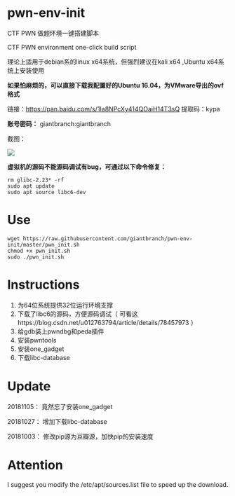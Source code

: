 # pwn-env-init

CTF PWN 做题环境一键搭建脚本

CTF PWN environment one-click build script

理论上适用于debian系的linux x64系统，但强烈建议在kali x64 ,Ubuntu x64系统上安装使用

**如果怕麻烦的，可以直接下载我配置好的Ubuntu 16.04，为VMware导出的ovf格式**

链接：https://pan.baidu.com/s/1Ia8NPcXy414QOaiH14T3sQ 
提取码：kypa 

**账号密码：** giantbranch:giantbranch

截图：

![](https://raw.githubusercontent.com/giantbranch/pwn-env-init/master/img/png.png)

**虚拟机的源码不能源码调试有bug，可通过以下命令修复：**

```
rm glibc-2.23* -rf
sudo apt update
sudo apt source libc6-dev
```

# Use

```
wget https://raw.githubusercontent.com/giantbranch/pwn-env-init/master/pwn_init.sh
chmod +x pwn_init.sh
sudo ./pwn_init.sh
```

# Instructions

1. 为64位系统提供32位运行环境支撑
2. 下载了libc6的源码，方便源码调试（ 可看这https://blog.csdn.net/u012763794/article/details/78457973 ）
3. 给gdb装上pwndbg和peda插件
4. 安装pwntools
5. 安装one_gadget
6. 下载libc-database

# Update

20181105：   竟然忘了安装one_gadget

20181027：   增加下载libc-database

20181003：   修改pip源为豆瓣源，加快pip的安装速度

# Attention

I suggest you modify the /etc/apt/sources.list file to speed up the download.
